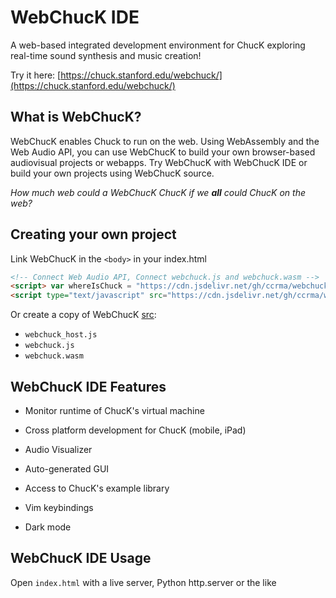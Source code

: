 # WebChucK IDE

A web-based integrated development environment for ChucK exploring real-time sound synthesis and music creation!

Try it here: [https://chuck.stanford.edu/webchuck/](https://chuck.stanford.edu/webchuck/)

## What is WebChucK?

WebChucK enables Chuck to run on the web. Using WebAssembly and the Web Audio API, you can use WebChucK to build your own browser-based audiovisual projects or webapps. Try WebChucK with WebChucK IDE or build your own projects using WebChucK source. 

*How much web could a WebChucK ChucK if we **all** could ChucK on the web?*

## Creating your own project

Link WebChucK in the `<body>` in your index.html

```html
<!-- Connect Web Audio API, Connect webchuck.js and webchuck.wasm -->
<script> var whereIsChuck = "https://cdn.jsdelivr.net/gh/ccrma/webchuck/src"; </script>
<script type="text/javascript" src="https://cdn.jsdelivr.net/gh/ccrma/webchuck/src/webchuck_host.js"></script>
```

Or create a copy of WebChucK [src](./src/):

- `webchuck_host.js`
- `webchuck.js`
- `webchuck.wasm`

## WebChucK IDE Features

- Monitor runtime of ChucK's virtual machine

- Cross platform development for ChucK (mobile, iPad)

- Audio Visualizer

- Auto-generated GUI

- Access to ChucK's example library

- Vim keybindings

- Dark mode

## WebChucK IDE Usage

Open `index.html` with a live server, Python http.server or the like

